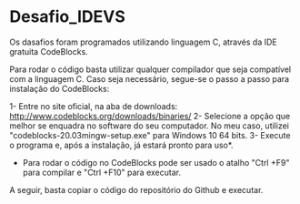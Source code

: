 # Desafio_IDEVS

Os dasafios foram programados utilizando linguagem C, através da IDE gratuita CodeBlocks. 

Para rodar o código basta utilizar qualquer compilador que seja compatível com a linguagem C. Caso seja necessário, segue-se o passo a passo para instalação do CodeBlocks:

1- Entre no site oficial, na aba de downloads: http://www.codeblocks.org/downloads/binaries/ 
2- Selecione a opção que melhor se enquadra no software do seu computador. No meu caso, utilizei "codeblocks-20.03mingw-setup.exe" para Windows 10 64 bits.
3- Execute o programa e, após a instalação, já estará pronto para uso*.

* Para rodar o código no CodeBlocks pode ser usado o atalho "Ctrl +F9" para compilar e "Ctrl +F10" para executar.

A seguir, basta copiar o código do repositório do Github e executar. 
